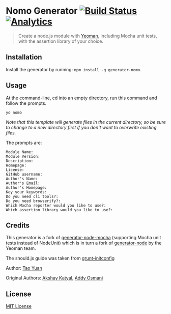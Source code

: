 # Nomo Generator [![Build Status](https://secure.travis-ci.org/taoyuan/generator-nomo.png?branch=master)](https://travis-ci.org/taoyuan/generator-nomo) [![Analytics](https://ga-beacon.appspot.com/UA-40041520-3/generator-nomo/readme)](https://github.com/igrigorik/ga-beacon)

> Create a node.js module with [Yeoman](http://yeoman.io/), including Mocha unit tests, with the assertion library of your choice.

## Installation

Install the generator by running: `npm install -g generator-nomo`.


## Usage

At the command-line, cd into an empty directory, run this command and follow the prompts.

```
yo nomo
```

_Note that this template will generate files in the current directory, so be sure to change to a new directory first if you don't want to overwrite existing files._

The prompts are:

```
Module Name:
Module Version:
Description:
Homepage:
License:
GitHub username:
Author's Name:
Author's Email:
Author's Homepage:
Key your keywords:
Do you need cli tools?:
Do you need browserify?:
Which Mocha reporter would you like to use?:
Which assertion library would you like to use?:
```


## Credits
This generator is a fork of [generator-node-mocha](https://github.com/MrDHat/generator-node-mocha) (supporting Mocha unit tests instead of NodeUnit) which is in turn a fork of [generator-node](https://github.com/yeoman/generator-node) by the Yeoman team.

The should.js guide was taken from [grunt-initconfig](https://github.com/pismute/grunt-initconfig/blob/master/src/test/initconfig-test.coffee)

Author: [Tao Yuan](https://github.com/taoyuan)

Original Authors: [Akshay Katyal](https://github.com/MrDHat), [Addy Osmani](https://github.com/addyosmani)

## License

[MIT License](http://en.wikipedia.org/wiki/MIT_License)